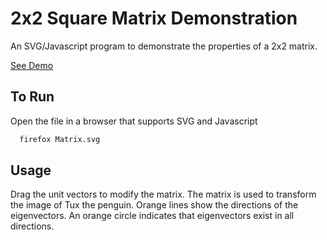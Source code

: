 # 2x2 Square Matrix Demonstration

An SVG/Javascript program to demonstrate the properties of a 2x2 matrix.

[See Demo](http://alexandercurtis.github.io/matrix/Matrix.svg)

## To Run
Open the file in a browser that supports SVG and Javascript

```bash
  firefox Matrix.svg
```

## Usage
Drag the unit vectors to modify the matrix. The matrix is used to transform the image of Tux the penguin.
Orange lines show the directions of the eigenvectors. An orange circle indicates that eigenvectors exist in all directions.

